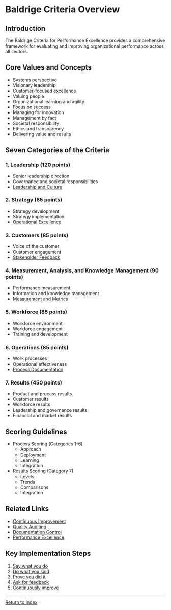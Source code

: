 # Baldrige Criteria Overview

## Introduction
The Baldrige Criteria for Performance Excellence provides a comprehensive framework for evaluating and improving organizational performance across all sectors.

## Core Values and Concepts
- Systems perspective
- Visionary leadership
- Customer-focused excellence
- Valuing people
- Organizational learning and agility
- Focus on success
- Managing for innovation
- Management by fact
- Societal responsibility
- Ethics and transparency
- Delivering value and results

## Seven Categories of the Criteria

### 1. Leadership (120 points)
- Senior leadership direction
- Governance and societal responsibilities
- [Leadership and Culture](leadership-culture.md)

### 2. Strategy (85 points)
- Strategy development
- Strategy implementation
- [Operational Excellence](operational-excellence.md)

### 3. Customers (85 points)
- Voice of the customer
- Customer engagement
- [Stakeholder Feedback](stakeholder-feedback.md)

### 4. Measurement, Analysis, and Knowledge Management (90 points)
- Performance measurement
- Information and knowledge management
- [Measurement and Metrics](measurement-metrics.md)

### 5. Workforce (85 points)
- Workforce environment
- Workforce engagement
- Training and development

### 6. Operations (85 points)
- Work processes
- Operational effectiveness
- [Process Documentation](process-documentation.md)

### 7. Results (450 points)
- Product and process results
- Customer results
- Workforce results
- Leadership and governance results
- Financial and market results

## Scoring Guidelines
- Process Scoring (Categories 1-6)
  - Approach
  - Deployment
  - Learning
  - Integration
- Results Scoring (Category 7)
  - Levels
  - Trends
  - Comparisons
  - Integration

## Related Links
- [Continuous Improvement](continuous-improvement.md)
- [Quality Auditing](quality-auditing.md)
- [Documentation Control](documentation-control.md)
- [Performance Excellence](performance-excellence.md)

## Key Implementation Steps
1. [Say what you do](process-documentation.md)
2. [Do what you said](work-instructions.md)
3. [Prove you did it](measurement-metrics.md)
4. [Ask for feedback](stakeholder-feedback.md)
5. [Continuously improve](continuous-improvement.md)

---
[Return to Index](SUMMARY.md)
